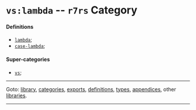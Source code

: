 

<a id='category__r7rs__vs_3a_lambda'></a>

# `vs:lambda` -- `r7rs` Category


<a id='category__r7rs__vs_3a_lambda__definitions'></a>

#### Definitions

 * [`lambda`](../../r7rs/definitions/lambda.md#definition__r7rs__lambda);
 * [`case-lambda`](../../r7rs/definitions/case-lambda.md#definition__r7rs__case-lambda);


<a id='category__r7rs__vs_3a_lambda__super-categories'></a>

#### Super-categories

 * [`vs`](../../r7rs/categories/vs.md#category__r7rs__vs);

----

Goto: [library](../../r7rs/_index.md#library__r7rs), [categories](../../r7rs/categories/_index.md#toc__r7rs__categories), [exports](../../r7rs/exports/_index.md#toc__r7rs__exports), [definitions](../../r7rs/definitions/_index.md#toc__r7rs__definitions), [types](../../r7rs/types/_index.md#toc__r7rs__types), [appendices](../../r7rs/appendices/_index.md#toc__r7rs__appendices), other [libraries](../../_libraries.md#toc__libraries).

----

